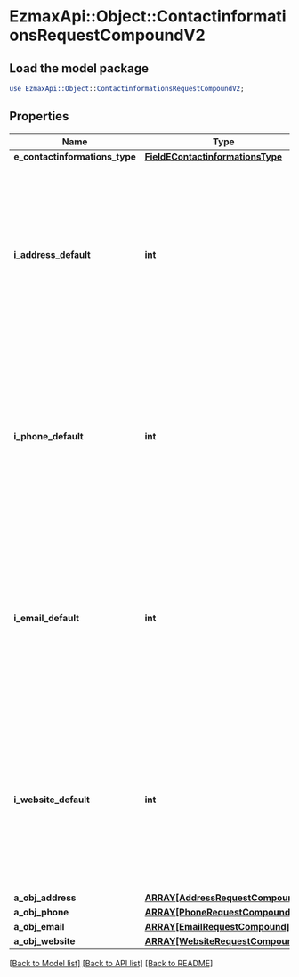 # EzmaxApi::Object::ContactinformationsRequestCompoundV2

## Load the model package
```perl
use EzmaxApi::Object::ContactinformationsRequestCompoundV2;
```

## Properties
Name | Type | Description | Notes
------------ | ------------- | ------------- | -------------
**e_contactinformations_type** | [**FieldEContactinformationsType**](FieldEContactinformationsType.md) |  | 
**i_address_default** | **int** | The index in the a_objAddress array (zero based index) representing the Address object that should become the default one.  You can leave the value to 0 if the array is empty. | 
**i_phone_default** | **int** | The index in the a_objPhone array (zero based index) representing the Phone object that should become the default one.  You can leave the value to 0 if the array is empty. | 
**i_email_default** | **int** | The index in the a_objEmail array (zero based index) representing the Email object that should become the default one.  You can leave the value to 0 if the array is empty. | 
**i_website_default** | **int** | The index in the a_objWebsite array (zero based index) representing the Website object that should become the default one.  You can leave the value to 0 if the array is empty. | 
**a_obj_address** | [**ARRAY[AddressRequestCompound]**](AddressRequest.md) |  | 
**a_obj_phone** | [**ARRAY[PhoneRequestCompound]**](PhoneRequest.md) |  | 
**a_obj_email** | [**ARRAY[EmailRequestCompound]**](EmailRequest.md) |  | 
**a_obj_website** | [**ARRAY[WebsiteRequestCompound]**](WebsiteRequest.md) |  | 

[[Back to Model list]](../README.md#documentation-for-models) [[Back to API list]](../README.md#documentation-for-api-endpoints) [[Back to README]](../README.md)


